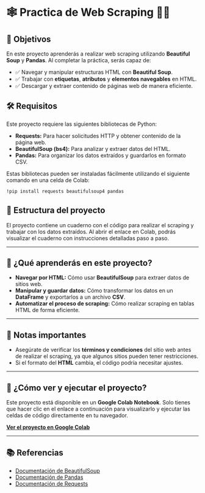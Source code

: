 # 🕸️ Practica de Web Scraping 🧑‍💻

## 🎯 Objetivos

En este proyecto aprenderás a realizar web scraping utilizando **Beautiful Soup** y **Pandas**. Al completar la práctica, serás capaz de:

- ✅ Navegar y manipular estructuras HTML con **Beautiful Soup**.
- ✅ Trabajar con **etiquetas**, **atributos** y **elementos navegables** en HTML.
- ✅ Descargar y extraer contenido de páginas web de manera eficiente.

## 🛠️ Requisitos

Este proyecto requiere las siguientes bibliotecas de Python:

- **Requests:** Para hacer solicitudes HTTP y obtener contenido de la página web.
- **BeautifulSoup (bs4):** Para analizar y extraer datos del HTML.
- **Pandas:** Para organizar los datos extraídos y guardarlos en formato CSV.

Estas bibliotecas pueden ser instaladas fácilmente utilizando el siguiente comando en una celda de Colab:

```bash
!pip install requests beautifulsoup4 pandas
```

## 📄 Estructura del proyecto

El proyecto contiene un cuaderno con el código para realizar el scraping y trabajar con los datos extraídos. Al abrir el enlace en Colab, podrás visualizar el cuaderno con instrucciones detalladas paso a paso.

---

## 🤔 ¿Qué aprenderás en este proyecto?

- **Navegar por HTML:** Cómo usar **BeautifulSoup** para extraer datos de sitios web.
- **Manipular y guardar datos:** Cómo transformar los datos en un **DataFrame** y exportarlos a un archivo **CSV**.
- **Automatizar el proceso de scraping:** Cómo realizar scraping en tablas HTML de forma eficiente.

---

## 🚨 Notas importantes

- Asegúrate de verificar los **términos y condiciones** del sitio web antes de realizar el scraping, ya que algunos sitios pueden tener restricciones.
- Si el formato del **HTML** cambia, el código podría necesitar ajustes.

---

## 🚀 ¿Cómo ver y ejecutar el proyecto?

Este proyecto está disponible en un **Google Colab Notebook**. Solo tienes que hacer clic en el enlace a continuación para visualizarlo y ejecutar las celdas de código directamente en tu navegador.

[**Ver el proyecto en Google Colab**](https://colab.research.google.com/drive/1OC3nY_oyguDFYiV5HDBuleo5rtEqigOS?usp=sharing)

---

## 📚 Referencias

- [Documentación de BeautifulSoup](https://www.crummy.com/software/BeautifulSoup/bs4/doc/)
- [Documentación de Pandas](https://pandas.pydata.org/pandas-docs/stable/)
- [Documentación de Requests](https://docs.python-requests.org/en/latest/)

